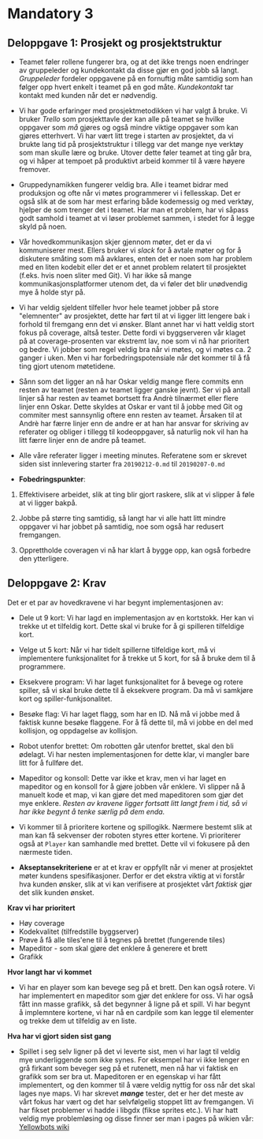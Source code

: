 # Mandatory 3

## Deloppgave 1: Prosjekt og prosjektstruktur
* Teamet føler rollene fungerer bra, og at det ikke trengs noen endringer av gruppeleder og kundekontakt da 
disse gjør en god jobb så langt. *Gruppeleder* fordeler oppgavene på en fornuftig måte samtidig som han følger opp
hvert enkelt i teamet på en god måte. *Kundekontakt* tar kontakt med kunden når det er nødvendig. 


* Vi har gode erfaringer med prosjektmetodikken vi har valgt å bruke. Vi bruker *Trello* som prosjekttavle
der kan alle på teamet se hvilke oppgaver som *må* gjøres og også mindre viktige oppgaver som kan gjøres etterhvert.
Vi har vært litt trege i starten av prosjektet, da vi brukte lang tid på prosjektstruktur i tillegg var det mange 
nye verktøy som man skulle lære og bruke. Utover dette føler teamet at ting går bra, og vi håper at tempoet på produktivt 
arbeid kommer til å være høyere fremover. 

* Gruppedynamikken fungerer veldig bra. Alle i teamet bidrar med produksjon og ofte når vi møtes programmerer vi 
i fellesskap. Det er også slik at de som har mest erfaring både kodemessig og med verktøy, hjelper de som trenger det 
i teamet. Har man et problem, har vi såpass godt samhold i teamet at vi løser problemet sammen, i stedet for å legge 
skyld på noen.

* Vår hovedkommunikasjon skjer gjennom møter, det er da vi kommuniserer mest. Ellers bruker vi *slack* for å avtale møter 
og for å diskutere småting som må avklares, enten det er noen som har problem med en liten kodebit eller det er et annet 
problem relatert til prosjektet (f.eks. hvis noen sliter med Git). Vi har ikke så mange kommunikasjonsplatformer utenom det,
da vi føler det blir unødvendig mye å holde styr på.  

* Vi har veldig sjeldent tilfeller hvor hele teamet jobber på store "elemnenter" av prosjektet, dette har ført til at vi ligger
litt lengere bak i forhold til fremgang enn det vi ønsker. Blant annet har vi hatt veldig stort fokus på coverage, altså tester. 
Dette fordi vi byggserveren vår klaget på at coverage-prosenten var ekstremt lav, noe som vi nå har prioritert og bedre.
Vi jobber som regel veldig bra når vi møtes, og vi møtes ca. 2 ganger i uken. Men vi har forbedringspotensiale når det kommer
til å få ting gjort utenom møtetidene. 

* Sånn som det ligger an nå har Oskar veldig mange flere commits enn resten av teamet (resten av teamet ligger ganske jevnt).
Ser vi på antall linjer så har resten av teamet bortsett fra Andrè tilnærmet eller flere linjer enn Oskar. Dette skyldes at 
Oskar er vant til å jobbe med Git og commiter mest sannsynlig oftere enn resten av teamet. Årsaken til at Andrè har færre linjer 
enn de andre er at han har ansvar for skriving av referater og obliger i tillegg til kodeoppgaver, så naturlig nok vil han ha litt færre linjer
enn de andre på teamet.   

* Alle våre referater ligger i meeting minutes. Referatene som er skrevet siden sist innlevering starter fra `20190212-0.md`
til `20190207-0.md`

* **Fobedringspunkter**:
1. Effektivisere arbeidet, slik at ting blir gjort raskere, slik at vi slipper å føle at vi ligger bakpå. 

2. Jobbe på større ting samtidig, så langt har vi alle hatt litt mindre oppgaver vi har jobbet på samtidig, noe
som også har redusert fremgangen. 

3. Opprettholde coveragen vi nå har klart å bygge opp, kan også forbedre den ytterligere. 

## Deloppgave 2: Krav
Det er et par av hovedkravene vi har begynt implementasjonen av:
* Dele ut 9 kort: Vi har lagd en implementasjon av en kortstokk. Her kan vi trekke ut et tilfeldig kort.
Dette skal vi bruke for å gi spilleren tilfeldige kort.
* Velge ut 5 kort: Når vi har tidelt spillerne tilfeldige kort, må vi implementere funksjonalitet for å trekke
ut 5 kort, for så å bruke dem til å programmere. 
* Eksekvere program: Vi har laget funksjonalitet for å bevege og rotere spiller, så vi skal bruke dette
til å eksekvere program. Da må vi samkjøre kort og spiller-funkjsonalitet.
* Besøke flag: Vi har laget flagg, som har en ID. Nå må vi jobbe med å faktisk kunne besøke flaggene.
For å få dette til, må vi jobbe en del med kollisjon, og oppdagelse av kollisjon. 
* Robot utenfor brettet: Om robotten går utenfor brettet, skal den bli ødelagt. Vi har nesten implementasjonen
for dette klar, vi mangler bare litt for å fullføre det.
* Mapeditor og konsoll: Dette var ikke et krav, men vi har laget en mapeditor og en konsoll for å gjøre jobben vår
enklere. Vi slipper nå å manuelt kode et map, vi kan gjøre det med mapeditoren som gjør det mye enklere. 
*Resten av kravene ligger fortsatt litt langt frem i tid, så vi har ikke begynt å tenke særlig på dem enda.* 

* Vi kommer til å prioritere kortene og spillogikk. Nærmere bestemt slik at man kan få sekvenser der 
roboten styres etter kortene. Vi prioriterer også at `Player` kan samhandle med brettet. Dette vil vi fokusere
på den nærmeste tiden. 

* **Akseptansekriteriene** er at et krav er oppfyllt når vi mener at prosjektet møter kundens spesifikasjoner.
Derfor er det ekstra viktig at vi forstår hva kunden ønsker, slik at vi kan verifisere at prosjektet vårt *faktisk*
gjør det slik kunden ønsket. 

**Krav vi har prioritert** 
* Høy coverage 
* Kodekvalitet (tilfredstille byggserver)
* Prøve å få alle tiles'ene til å tegnes på brettet (fungerende tiles)
* Mapeditor - som skal gjøre det enklere å generere et brett 
* Grafikk

**Hvor langt har vi kommet** 
* Vi har en player som kan bevege seg på et brett. Den kan også rotere. Vi har implementert en mapeditor som gjør
det enklere for oss. Vi har også fått inn masse grafikk, så det begynner å ligne på et spill. Vi har begynt å implemntere 
kortene, vi har nå en cardpile som kan legge til elementer og trekke dem ut tilfeldig av en liste.

**Hva har vi gjort siden sist gang** 
* Spillet i seg selv ligner på det vi leverte sist, men vi har lagt til veldig mye underliggende som ikke synes. 
For eksempel har vi ikke lenger en grå firkant som beveger seg på et rutenett, men nå har vi faktisk en grafikk som ser 
bra ut. Mapeditoren er en egenskap vi har fått implementert, og den kommer til å være veldig nyttig for oss når det skal 
lages nye maps. Vi har skrevet ***mange*** tester, det er her det meste av vårt fokus har vært og det har selvfølgelig
stoppet litt av fremgangen. Vi har fikset problemer vi hadde i libgdx (fikse sprites etc.). Vi har hatt veldig mye problemløsing
og disse finner ser man i pages på wikien vår: [Yellowbots wiki](https://github.com/inf112-v19/YellowBots/wiki)   
 

